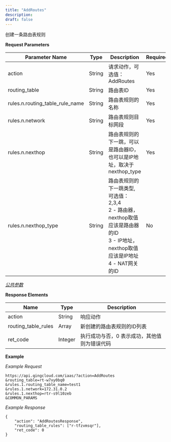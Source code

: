```yaml
---
title: "AddRoutes"
description: 
draft: false
---
```




创建一条路由表规则

**Request Parameters**

| Parameter Name | Type | Description | Required |
| --- | --- | --- | --- |
| action | String | 请求动作，可选值：AddRoutes | Yes |
| routing_table | String | 路由表ID | Yes |
| rules.n.routing_table_rule_name | String | 路由表规则的名称 |Yes |
| rules.n.network | String | 路由表规则目标网段 | Yes |
| rules.n.nexthop | String | 路由表规则的下一跳，可以是路由器ID，也可以是IP地址，取决于nexthop_type | Yes |
| rules.n.nexthop_type | String | 路由表规则的下一跳类型, 可选值：2,3,4 <br> 2 - 路由器，nexthop取值应该是路由器的ID <br> 3 - IP地址，nexthop取值应该是IP地址 <br> 4 - NAT网关的ID | No |

[_公共参数_](../../../parameters)

**Response Elements**

| Name | Type | Description |
| --- | --- | --- |
| action | String | 响应动作 |
| routing_table_rules | Array | 新创建的路由表规则的ID列表 |
| ret_code | Integer | 执行成功与否，0 表示成功，其他值则为错误代码 |

**Example**

_Example Request_

```
https://api.qingcloud.com/iaas/?action=AddRoutes
&routing_table=rt-w7xy0bq0
&rules.1.routing_table_name=test1
&rules.1.network=172.31.0.2
&rules.1.nexthop=rtr-s9l10zeb
&COMMON_PARAMS
```

_Example Response_

```
{
	"action": "AddRoutesResponse",
	"routing_table_rules": ["r-tfzvmsqr"],
	"ret_code": 0
}
```
